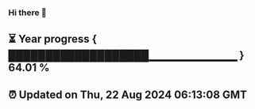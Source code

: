 ### Hi there 👋
⏳ Year progress { ███████████████████▁▁▁▁▁▁▁▁▁▁▁ } 64.01 %
---
⏰ Updated on Thu, 22 Aug 2024 06:13:08 GMT
---
